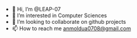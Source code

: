 - 👋 Hi, I’m @LEAP-07
- 👀 I’m interested in Computer Sciences
- 💞️ I’m looking to collaborate on github projects
- 📫 How to reach me anmoldua0708@gmail.com

<!---
LEAP-07/LEAP-07 is a ✨ special ✨ repository because its `README.md` (this file) appears on your GitHub profile.
You can click the Preview link to take a look at your changes.
--->

